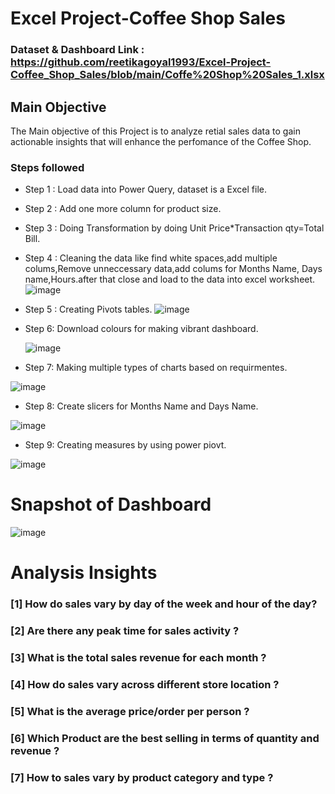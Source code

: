 # Excel Project-Coffee Shop Sales

### Dataset & Dashboard Link : https://github.com/reetikagoyal1993/Excel-Project-Coffee_Shop_Sales/blob/main/Coffe%20Shop%20Sales_1.xlsx

## Main Objective

The Main objective of this Project is to analyze retial sales data to gain actionable insights that will enhance the perfomance of the Coffee Shop.

### Steps followed 

- Step 1 : Load data into Power Query, dataset is a Excel file.
- Step 2 : Add one more column for product size.
- Step 3 : Doing Transformation by  doing Unit Price*Transaction qty=Total Bill.
- Step 4 : Cleaning the data like find white spaces,add multiple colums,Remove unneccessary data,add colums for Months Name, Days name,Hours.after that close and load to the data into 
           excel worksheet.
  ![image](https://github.com/reetikagoyal1993/Excel-Project-Coffee_Shop_Sales/assets/165877247/00999ead-d1f4-4c6e-8f8d-0411680eb676)

- Step 5 : Creating Pivots tables.
  ![image](https://github.com/reetikagoyal1993/Excel-Project-Coffee_Shop_Sales/assets/165877247/3b0bca4c-3d0f-4389-8ab9-232f1c54c4df)

- Step 6: Download colours for making vibrant dashboard.
  
  ![image](https://github.com/reetikagoyal1993/Excel-Project-Coffee_Shop_Sales/assets/165877247/c392c946-b3a8-486b-9b58-99a537920e22)

- Step 7: Making multiple types of charts based on requirmentes.

![image](https://github.com/reetikagoyal1993/Excel-Project-Coffee_Shop_Sales/assets/165877247/4727e19c-e37c-47fa-a1c9-46939a078ac7)

- Step 8: Create slicers for Months Name and Days Name.
  
![image](https://github.com/reetikagoyal1993/Excel-Project-Coffee_Shop_Sales/assets/165877247/617b0b2c-b374-44a4-985c-1389bb9bf234)

 - Step 9: Creating measures by using power piovt.

 ![image](https://github.com/reetikagoyal1993/Excel-Project-Coffee_Shop_Sales/assets/165877247/a4aa3b0d-fada-4993-ba1b-c643e453d124)

# Snapshot of Dashboard 

 ![image](https://github.com/reetikagoyal1993/Excel-Project-Coffee_Shop_Sales/assets/165877247/77e8fa03-7f73-4449-ac17-a4a05820e6b9)




# Analysis Insights

### [1] How do sales vary by day of the week and hour of the day?
        
### [2] Are there any peak time for sales activity ?

### [3] What is the total sales revenue for each month ?

### [4] How do sales vary across different store location ?

### [5] What is the average price/order per person ?

### [6] Which Product are the best selling in terms of quantity and revenue ?

### [7] How to sales vary by product category and type ?

